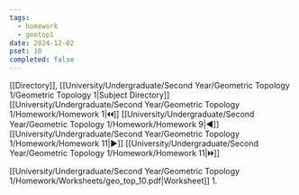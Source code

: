 ```yaml
---
tags:
  - homework
  - geotop1
date: 2024-12-02
pset: 10
completed: false
---
```

[[Directory]], [[University/Undergraduate/Second Year/Geometric Topology 1/Geometric Topology 1|Subject Directory]]
[[University/Undergraduate/Second Year/Geometric Topology 1/Homework/Homework 1|🞀🞀]] [[University/Undergraduate/Second Year/Geometric Topology 1/Homework/Homework 9|◀]] [[University/Undergraduate/Second Year/Geometric Topology 1/Homework/Homework 11|▶]] [[University/Undergraduate/Second Year/Geometric Topology 1/Homework/Homework 11|🞂🞂]]

[[University/Undergraduate/Second Year/Geometric Topology 1/Homework/Worksheets/geo_top_10.pdf|Worksheet]]
1. 
